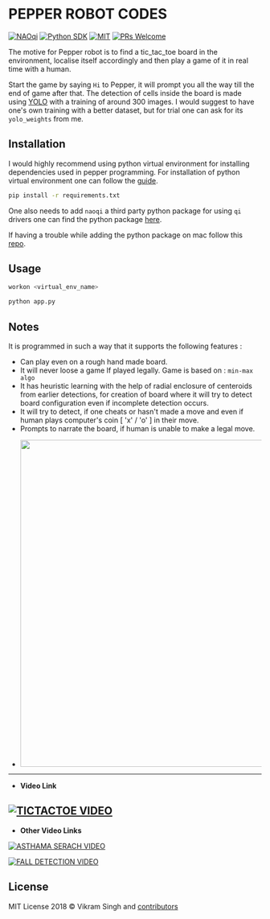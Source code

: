 # PEPPER ROBOT CODES

[![NAOqi][naoqi-image]][naoqi-url] [![Python SDK ][sdk-image]][sdk-url] [![MIT][mit-image]][mit-url] [![PRs Welcome](https://img.shields.io/badge/PRs-welcome-brightgreen.svg?style=flat)](http://makeapullrequest.com)

The motive for Pepper robot is to find a tic_tac_toe board in the environment, localise itself accordingly and then play a game of it in real time with a human.

Start the game by saying `Hi` to Pepper, it will prompt you all the way till the end of game after that. The detection of cells inside the board is made using [YOLO](https://pjreddie.com/darknet/yolo/) with a training of around 300 images. I would suggest to have one's own training with a better dataset, but for trial one can ask for its `yolo_weights` from me.

## Installation

I would highly recommend using python virtual environment for installing dependencies used in pepper programming. For installation of python virtual environment one can follow the [guide](http://docs.python-guide.org/en/latest/dev/virtualenvs/).

```bash
pip install -r requirements.txt
```

One also needs to add `naoqi` a third party python package for using `qi` drivers one can find the python package [here](https://community.ald.softbankrobotics.com/en/resources/software/language/en-gb/field_software_type/sdk/robot/nao-2).

If having a trouble while adding the python package on mac follow this [repo](https://github.com/maverickjoy/pepper-nao_python_installation_mac).

## Usage

```python
workon <virtual_env_name>

python app.py
```

## Notes

It is programmed in such a way that it supports the following features :
- Can play even on a rough hand made board.
- It will never loose a game If played legally. Game is based on : `min-max algo`
- It has heuristic learning with the help of radial enclosure of centeroids from earlier detections, for creation of board where it will try to detect board configuration even if incomplete detection occurs.
- It will try to detect, if one cheats or hasn't made a move and even if human plays computer's coin [ 'x' / 'o' ] in their move.
- Prompts to narrate the board, if human is unable to make a legal move.
- <p align="center"><img src="https://raw.githubusercontent.com/maverickjoy/pepper-tic-tac-toe/master/docs/game.jpg" width="650"></p>

---

- **Video Link**

[![TICTACTOE VIDEO][video-image-3]][video-url-3]
---

- **Other Video Links**

[![ASTHAMA SERACH VIDEO][video-image-1]][video-url-1]

[![FALL DETECTION VIDEO][video-image-2]][video-url-2]

## License

MIT License 2018 © Vikram Singh and [contributors](https://github.com/maverickjoy/pepper-tic-tac-toe/graphs/contributors)

[sdk-url]: https://community.ald.softbankrobotics.com/en/resources/software/language/en-gb/robot/pepper-3
[sdk-image]: https://img.shields.io/badge/Python%202.7%20SDK-2.5.5-008C96.svg?style=flat

[naoqi-url]: https://developer.softbankrobotics.com/us-en/downloads/pepper
[naoqi-image]: https://img.shields.io/badge/NAOqi-2.5.5-008C96.svg

[mit-image]: https://img.shields.io/badge/license-MIT-blue.svg
[mit-url]: https://opensource.org/licenses/MIT

[video-image-1]: https://img.youtube.com/vi/lcxtWwkrp4c/0.jpg
[video-url-1]: https://youtu.be/lcxtWwkrp4c

[video-image-2]: https://img.youtube.com/vi/n_cCs7YTf70/0.jpg
[video-url-2]: https://youtu.be/n_cCs7YTf70

[video-image-3]: https://img.youtube.com/vi/a2yzU2n8eSA/0.jpg
[video-url-3]: https://youtu.be/a2yzU2n8eSA
